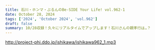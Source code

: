 ```yaml
---
title: 石川・ホンマ・ぶるんのBe-SIDE Your Life! vol.962-1
date: October 28, 2024
tags: ['2024', 'October 2024', 'vol.962']
draft: false
summary: 10/28収録！久々にリアルタイムでアップします！石川さんの親孝行は…？
---
```


http://project-phi.ddo.jp/ishikawa/ishikawa962_1.mp3